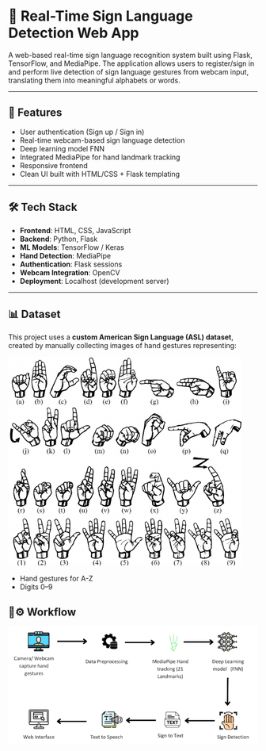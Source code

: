 # 🤟 Real-Time Sign Language Detection Web App

A web-based real-time sign language recognition system built using Flask, TensorFlow, and MediaPipe. The application allows users to register/sign in and perform live detection of sign language gestures from webcam input, translating them into meaningful alphabets or words.

---

## 📌 Features

- User authentication (Sign up / Sign in)
- Real-time webcam-based sign language detection
- Deep learning model FNN
- Integrated MediaPipe for hand landmark tracking
- Responsive frontend 
- Clean UI built with HTML/CSS + Flask templating

---

## 🛠️ Tech Stack

- **Frontend**: HTML, CSS, JavaScript
- **Backend**: Python, Flask
- **ML Models**: TensorFlow / Keras
- **Hand Detection**: MediaPipe
- **Authentication**: Flask sessions
- **Webcam Integration**: OpenCV
- **Deployment**: Localhost (development server)

---

## 📊 Dataset

This project uses a **custom American Sign Language (ASL) dataset**, created by manually collecting images of hand gestures representing:


![Alt text](ASL-fingerspelling-alphabets-and-numbers.png)


- Hand gestures for A-Z
- Digits 0–9


## 🔁⚙️ Workflow

![Alt text](Workflow.png)
